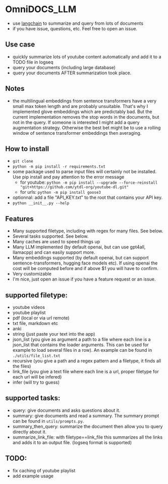 # OmniDOCS_LLM
* use [langchain](langchain.readthedocs.io/) to summarize and query from lots of documents
* if you have issue, questions, etc. Feel free to open an issue.

## Use case
* quickly summarize lots of youtube content automatically and add it to a TODO file in logseq
* query your documents (including large database)
* query your documents AFTER summarization took place.

## Notes
* the multilingual embeddings from sentence transformers have a very small max token length and are probably unsuitable. That's why I implemented glove embeddings which are predictably bad. But the current implementation removes the stop words in the documents, but not in the query. If someone is interested I might add a query augmentation strategy. Otherwise the best bet might be to use a rolling window of sentence transformer embeddings then averaging.

## How to install
* `git clone`
* `python -m pip install -r requirements.txt`
* some package used to parse input files will certainly not be installed. Use pip install and pay attention to the error message
    * for youtube: `python -m pip install --upgrade --force-reinstall "git+https://github.com/ytdl-org/youtube-dl.git"`
    * for urls: `python -m pip install goose3`
* optionnal: add a file "API_KEY.txt" to the root that contains your API key.
* `python __init__.py --help`

## Features
* Many supported filetype, including with regex for many files. See below.
* Several tasks supported. See below.
* Many caches are used to speed things up
* Many LLM implemented (by default openai, but can use gpt4all, llamacpp) and can easily support more.
* Many embeddings supported (by default openai, but can support sentence-transformers, hugging face models etc). If using openai the cost will be computed before and if above $1 you will have to confirm.
* Very customizable
* I'm nice, just open an issue if you have a feature request or an issue.

## supported filetype:
* youtube videos
* youtube playlist
* pdf (local or via url remote)
* txt file, markdown etc
* anki
* string (just paste your text into the app)
* json_list (you give as argument a path to a file where each line is a json_list that contains the loader arguments. This can be used for example to load several files in a row). An example can be found in `./utils/file_list.txt`
* recursive (you give a path and a regex pattern and a filetype, it finds all the files)
* link_file (you give a text file where each line is a url, proper filetype for each url will be infered)
* infer (will try to guess)

## supported tasks:
* query: give documents and asks questions about it.
* summary: give documents and read a summary. The summary prompt can be found in `utils/prompts.py`.
* summary_then_query: summarize the document then allow you to query directly about it.
* summarize_link_file: with filetype==link_file this summarizes all the links and adds it to an output file. (logseq format is supported)

## TODO:
* fix caching of youtube playlist
* add example usage
